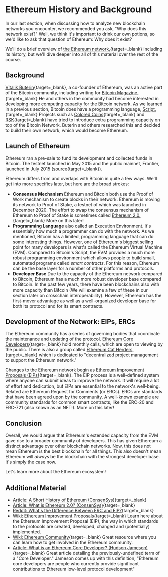 # Ethereum History and Background

  In our last section, when discussing how to analyze new blockchain networks you encounter, we recommended you ask, "Why does this network exist?" Well, we think it's important to drink our own potions, so we'd like to ask that question of Ethereum: Why does it exist?

 We'll do a brief overview of [the Ethereum network,](https://en.wikipedia.org/wiki/Ethereum){target=_blank} including its history, but we'll dive deeper into all of this material over the rest of the course.

 Background
----------

 [Vitalik Buterin](https://en.wikipedia.org/wiki/Vitalik_Buterin){target=_blank}, a co-founder of Ethereum, was an active part of the Bitcoin community, including writing for [Bitcoin Magazine.](https://bitcoinmagazine.com/authors/vitalik-buterin){target=_blank} He and others in the community had become interested in developing more computing capacity for the Bitcoin network. As we learned in a previous section, Bitcoin does have a programming language, [Script.](https://en.bitcoin.it/wiki/Script){target=_blank} Projects such as [Colored Coins](https://en.bitcoin.it/wiki/Colored_Coins){target=_blank} and [RSK](https://www.rsk.co/){target=_blank} have tried to introduce extra programming capacity on top of the Bitcoin Network. Buterin and others researched this and decided to build their own network, which would become Ethereum.

 Launch of Ethereum
------------------

 Ethereum ran a pre-sale to fund its development and collected funds in Bitcoin. The testnet launched in May 2015 and the public mainnet, Frontier, launched in July 2015 ([source](https://consensys.net/blog/blockchain-explained/a-short-history-of-ethereum/){target=_blank}).

 Ethereum differs from and overlaps with Bitcoin in quite a few ways. We'll get into more specifics later, but here are the broad strokes: 
* **Consensus Mechanism** Ethereum and Bitcoin both use the Proof of Work mechanism to create blocks in their network. Ethereum is moving its network to Proof of Stake, a testnet of which was launched in December 2020. The effort to swap the consensus mechanism of Ethereum to Proof of Stake is sometimes called [Ethereum 2.0.](https://consensys.net/blog/blockchain-explained/what-is-ethereum-2){target=_blank} More on this later!
* **Programming Language** also called an Execution Environment. It's essentially how much a programmer can do with the network. As we mentioned, Bitcoin has a limited, programming language that can do some interesting things. However, one of Ethereum's biggest selling point for many developers is what's called the Ethereum Virtual Machine (EVM). Compared to Bitcoin's Script, the EVM provides a much more robust programming environment which allows people to build small, automated programs called *smart contracts*. For this reason, Ethereum can be the base layer for a number of other platforms and protocols.
* **Developer Base** Due to the capacity of the Ethereum network compared to Bitcoin, Ethereum has a much more robust developer base compared to Bitcoin. In the past few years, there have been blockchains also with more capacity than Bitcoin (We will examine a few of these in our section later on crosschain interoperability). However, Ethereum has the first-mover advantage as well as a well-organized developer base for both its protocol and for its smart contracts.

 

 Development of the Network: EIPs, ERCs
--------------------------------------

 The Ethereum community has a series of governing bodies that coordinate the maintenance and updating of the protocol. [Ethereum Core Developers](https://github.com/ethereum/pm){target=_blank} hold monthly calls, which are open to viewing by the public. There is also a group called [Ethereum Cat Herders,](https://ethereumcatherders.com/){target=_blank} which is dedicated to "decentralized project management to support the Ethereum network."

 Changes to the Ethereum network begin as [Ethereum Improvement Proposals (EIPs)](https://eips.ethereum.org/){target=_blank}. The EIP process is a well-defined system where anyone can submit ideas to improve the network. It will require a lot of effort and dedication, but EIPs are essential to the network's well-being. Related are Ethereum Request for Comments (or ERCs). ERCs are standards that have been agreed upon by the community. A well-known example are community standards for common smart contracts, like the ERC-20 and ERC-721 (also known as an NFT!). More on this later!

 Conclusion
----------

 Overall, we would argue that Ethereum's extended capacity from the EVM gave rise to a broader community of developers. This has given Ethereum a distinct advantage over other blockchain networks. Now, this does not mean Ethereum is the best blockchain for all things. This also doesn't mean Ethereum will *always* be the blockchain with the strongest developer base. It's simply the case now.

 Let's learn more about the Ethereum ecosystem!

 Additional Material
-------------------

 * [Article: A Short History of Ethereum (ConsenSys)](https://consensys.net/blog/blockchain-explained/a-short-history-of-ethereum/){target=_blank}
* [Article: What is Ethereum 2.0? (ConsenSys)](https://consensys.net/blog/blockchain-explained/what-is-ethereum-2){target=_blank}
* [Reddit: What's the Difference Between ERC and EIP?](https://www.reddit.com/r/ethereum/comments/5v76ne/what_is_the_difference_between_erc_and_eip/){target=_blank}
* [Wiki: Ethereum Improvement Proposals](https://eips.ethereum.org/){target=_blank} Learn here about the Ethereum Improvement Proposal (EIP), the way in which standards to the protocols are created, developed, changed and (potentially) implemented.
* [Wiki: Ethereum Community](https://ethereum.org/en/community/){target=_blank} Great resource where you can learn how to get involved in the Ethereum community.
* [Article: What is an Ethereum Core Developer? (Hudson Jameson)](https://hudsonjameson.com/2020-06-22-what-is-an-ethereum-core-developer/){target=_blank} Great article detailing the previously-undefined term of a "Core Developer." Jameson comes up with this definition, "Ethereum core developers are people who currently provide significant contributions to Ethereum low-level protocol development"